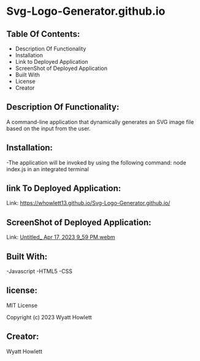# Svg-Logo-Generator.github.io




## Table Of Contents:
- Description Of Functionality
- Installation
- Link to Deployed Application
- ScreenShot of Deployed Application
- Built With
- License
- Creator

## Description Of Functionality:
A command-line application that dynamically generates an SVG image file based on the input from the user.

## Installation:
-The application will be invoked by using the following command: node index.js in an integrated terminal

## link To Deployed Application:

Link: https://whowlett13.github.io/Svg-Logo-Generator.github.io/


## ScreenShot of Deployed Application:

Link: [Untitled_ Apr 17, 2023 9_59 PM.webm](https://user-images.githubusercontent.com/116604140/232650613-3a775c3a-50e9-45a1-8d3a-9f2a1d06340c.webm)



## Built With:
-Javascript
-HTML5
-CSS





## license:

MIT License

Copyright (c) 2023 Wyatt Howlett


## Creator:
Wyatt Howlett
